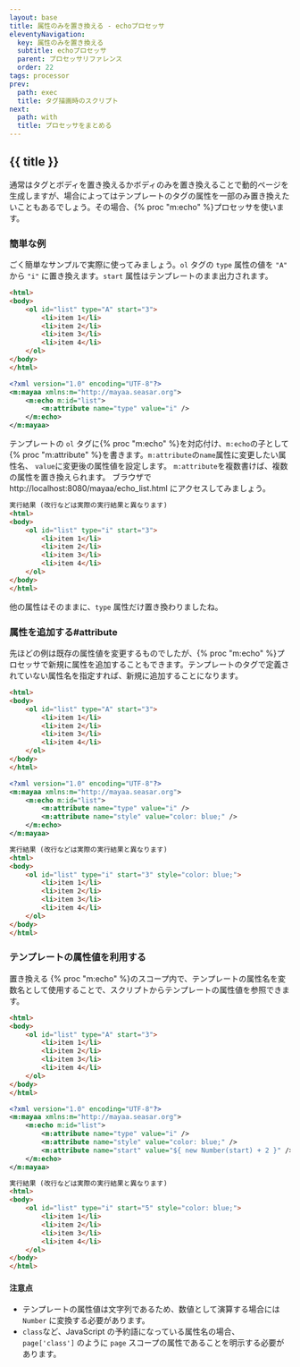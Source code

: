 ```yaml
---
layout: base
title: 属性のみを置き換える - echoプロセッサ
eleventyNavigation:
  key: 属性のみを置き換える
  subtitle: echoプロセッサ
  parent: プロセッサリファレンス
  order: 22
tags: processor
prev:
  path: exec
  title: タグ描画時のスクリプト
next:
  path: with
  title: プロセッサをまとめる
---
```


## {{ title }}

通常はタグとボディを置き換えるかボディのみを置き換えることで動的ページを生成しますが、場合によってはテンプレートのタグの属性を一部のみ置き換えたいこともあるでしょう。その場合、{% proc "m:echo" %}プロセッサを使います。

### 簡単な例

ごく簡単なサンプルで実際に使ってみましょう。`ol` タグの `type` 属性の値を `"A"` から `"i"` に置き換えます。`start` 属性はテンプレートのまま出力されます。

```html {data-filename=echo_list.html}
<html>
<body>
    <ol id="list" type="A" start="3">
        <li>item 1</li>
        <li>item 2</li>
        <li>item 3</li>
        <li>item 4</li>
    </ol>
</body>
</html>
```

```xml {data-filename=echo_list.mayaa}
<?xml version="1.0" encoding="UTF-8"?>
<m:mayaa xmlns:m="http://mayaa.seasar.org">
    <m:echo m:id="list">
        <m:attribute name="type" value="i" />
    </m:echo>
</m:mayaa>
```

テンプレートの `ol` タグに{% proc "m:echo" %}を対応付け、`m:echo`の子として{% proc "m:attribute" %}を書きます。`m:attribute`の`name`属性に変更したい属性名、
`value`に変更後の属性値を設定します。
`m:attribute`を複数書けば、複数の属性を置き換えられます。
ブラウザで http://localhost:8080/mayaa/echo_list.html にアクセスしてみましょう。

```html
実行結果 (改行などは実際の実行結果と異なります)
<html>
<body>
    <ol id="list" type="i" start="3">
        <li>item 1</li>
        <li>item 2</li>
        <li>item 3</li>
        <li>item 4</li>
    </ol>
</body>
</html>
```

他の属性はそのままに、`type` 属性だけ置き換わりましたね。

### 属性を追加する#attribute

先ほどの例は既存の属性値を変更するものでしたが、{% proc "m:echo" %}プロセッサで新規に属性を追加することもできます。テンプレートのタグで定義されていない属性名を指定すれば、新規に追加することになります。

```html {data-filename=echo_list.html}
<html>
<body>
    <ol id="list" type="A" start="3">
        <li>item 1</li>
        <li>item 2</li>
        <li>item 3</li>
        <li>item 4</li>
    </ol>
</body>
</html>
```

```xml {data-filename=echo_list.mayaa}
<?xml version="1.0" encoding="UTF-8"?>
<m:mayaa xmlns:m="http://mayaa.seasar.org">
    <m:echo m:id="list">
        <m:attribute name="type" value="i" />
        <m:attribute name="style" value="color: blue;" />
    </m:echo>
</m:mayaa>
```

```html
実行結果 (改行などは実際の実行結果と異なります)
<html>
<body>
    <ol id="list" type="i" start="3" style="color: blue;">
        <li>item 1</li>
        <li>item 2</li>
        <li>item 3</li>
        <li>item 4</li>
    </ol>
</body>
</html>
```

### テンプレートの属性値を利用する

<p>置き換える {% proc "m:echo" %}のスコープ内で、テンプレートの属性名を変数名として使用することで、スクリプトからテンプレートの属性値を参照できます。</p>

```html {data-filename=echo_list.html}
<html>
<body>
    <ol id="list" type="A" start="3">
        <li>item 1</li>
        <li>item 2</li>
        <li>item 3</li>
        <li>item 4</li>
    </ol>
</body>
</html>
```

```xml {data-filename=echo_list.mayaa}
<?xml version="1.0" encoding="UTF-8"?>
<m:mayaa xmlns:m="http://mayaa.seasar.org">
    <m:echo m:id="list">
        <m:attribute name="type" value="i" />
        <m:attribute name="style" value="color: blue;" />
        <m:attribute name="start" value="${ new Number(start) + 2 }" />
    </m:echo>
</m:mayaa>
```

```html
実行結果 (改行などは実際の実行結果と異なります)
<html>
<body>
    <ol id="list" type="i" start="5" style="color: blue;">
        <li>item 1</li>
        <li>item 2</li>
        <li>item 3</li>
        <li>item 4</li>
    </ol>
</body>
</html>

```
#### 注意点

* テンプレートの属性値は文字列であるため、数値として演算する場合には `Number` に変換する必要があります。
* `class`など、JavaScript の予約語になっている属性名の場合、`page['class']` のように `page` スコープの属性であることを明示する必要があります。
